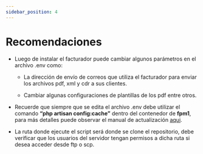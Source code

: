 ```yaml
---
sidebar_position: 4
---
```

# Recomendaciones

- Luego de instalar el facturador puede cambiar algunos parámetros en el archivo .env como:

  - La dirección de envío de correos que utiliza el facturador     para enviar los archivos pdf, xml y cdr a sus clientes.

  - Cambiar algunas configuraciones de plantillas de los pdf entre otros.

- Recuerde que siempre que se edita el archivo .env debe utilizar el comando **“php artisan config:cache”** dentro del contenedor de **fpm1**, para más detalles puede observar el manual de actualización [aqui](https://support.google.com/drive/answer/6283888).

- La ruta donde ejecute el script será donde se clone el repositorio, debe verificar que los usuarios del servidor tengan permisos a dicha ruta si desea acceder desde ftp o scp.

